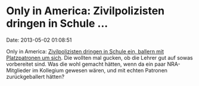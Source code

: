 Only in America: Zivilpolizisten dringen in Schule \...
=======================================================

Date: 2013-05-02 01:08:51

Only in America: [Zivilpolizisten dringen in Schule ein, ballern mit
Platzpatronen um
sich](http://www.oregonlive.com/pacific-northwest-news/index.ssf/2013/04/gunfire_and_moments_of_fear_as.html).
Die wollten mal gucken, ob die Lehrer gut auf sowas vorbereitet sind.
Was die wohl gemacht hätten, wenn da ein paar NRA-Mitglieder im
Kollegium gewesen wären, und mit echten Patronen zurückgeballert hätten?
